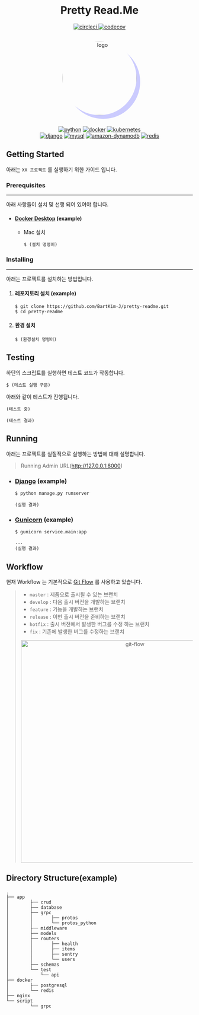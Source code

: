 <div id="header" align="center">
  <style>
    .project-logo {
       border-radius: 50%;
        box-shadow: 10px 10px rgba(0, 0, 255, .2);
        margin: 30px
    }
  </style>
  <h1>Pretty Read.Me</h1>
  <div id="ci-cd">
      <a href="https://circleci.com/gh/EineBlume/chatie-server/tree/master">
        <img src="https://circleci.com/gh/BartKim-J/pretty-readme/tree/master.svg?style=shield" alt="circleci" />
        <img src="https://codecov.io/gh/BartKim-J/pretty-readme/branch/master/graph/badge.svg?token=lfCT6WAgUr" alt="codecov">
      </a>
  </div>
  <a href="https://github.com/BartKim-J/pretty-readme">
      <img class="project-logo" src="https://avatars.githubusercontent.com/u/36470472?v=4" width="200px" height="200px" alt="logo" />
  </a>
  <div id="main">
    <a href="#" target="_blank"><img src="https://img.shields.io/badge/Python%203.7%20-3776AB.svg?style=flat&logo=Python&logoColor=white" alt="python" /></a>
    <a href="#" target="_blank"><img src="https://img.shields.io/badge/Docker-2496ED?style=flat&logo=Docker&logoColor=white" alt="docker" /></a>
    <a href="#" target="_blank"><img src="https://img.shields.io/badge/Kubernetes-326CE5?style=flat&logo=Kubernetes&logoColor=white" alt="kubernetes" /></a>
  </div>
  <div id="sub">
    <a href="#" target="_blank"><img src="https://img.shields.io/badge/Django%202.2-092E20?style=flat&logo=Django&logoColor=white" alt="django" /></a>
    <a href="#" target="_blank"><img src="https://img.shields.io/badge/MySQL-4479A1?style=flat&logo=Mysql&logoColor=white" alt="mysql" /></a>
    <a href="#" target="_blank"><img src="https://img.shields.io/badge/Amazon%20DynamoDB-4053D6?style=flat&logo=Amazon%20DynamoDB&logoColor=white" alt="amazon-dynamodb" /></a>
    <a href="#" target="_blank"><img src="https://img.shields.io/badge/Redis-DC382D?style=flat&logo=Redis&logoColor=white" alt="redis" /></a>
  </div>
</div>


## Getting Started

아래는 `XX 프로젝트` 를 실행하기 위한 가이드 입니다.

### Prerequisites

---
아래 사항들이 설치 및 선행 되어 있어야 합니다.
* #### [Docker Desktop](https://www.docker.com/products/docker-desktop) (example)
    * Mac 설치
        ```
        $ (설치 명령어)
        ```
### Installing

---
아래는 프로젝트를 설치하는 방법입니다.
1. #### 레포지토리 설치 (example)
    ```
    $ git clone https://github.com/BartKim-J/pretty-readme.git 
    $ cd pretty-readme
    ```
2. #### 환경 설치
    ```
    $ (환경설치 명령어)
    ```

## Testing
하단의 스크립트를 실행하면 테스트 코드가 작동합니다.
```
$ (테스트 실행 구문)
```
아래와 같이 테스트가 진행됩니다.
```
(테스트 중)
```
```
(테스트 결과)
```

## Running
아래는 프로젝트를 실질적으로 실행하는 방법에 대해 설명합니다.

> Running Admin URL(http://127.0.0.1:8000) 
> 
> 

* ### [Django](https://docs.djangoproject.com/ko/2.1/intro/tutorial01/#the-development-server) (example)
    ```
    $ python manage.py runserver
    ```
    ```
    (실행 결과)
    ```

* ### [Gunicorn](https://docs.gunicorn.org/en/stable/) (example)
    ```
    $ gunicorn service.main:app
    ```
    ```
    ...
    (실행 결과)
    ```

## Workflow
현재 Workflow 는 기본적으로 [Git Flow](https://techblog.woowahan.com/2553/) 를 사용하고 있습니다.
> * `master` : 제품으로 출시될 수 있는 브랜치
> * `develop` : 다음 출시 버전을 개발하는 브랜치
> * `feature` : 기능을 개발하는 브랜치
> * `release` : 이번 출시 버전을 준비하는 브랜치
> * `hotfix` : 출시 버전에서 발생한 버그를 수정 하는 브랜치
> * `fix` : 기존에 발생한 버그를 수정하는 브랜치
>
>
> <div align="center"> <img src="https://user-images.githubusercontent.com/36470472/128487175-e5d28ce3-b5b7-48f2-914d-4b9383277986.png" width="600" alt="git-flow" /></div>

## Directory Structure(example)
```
.
├── app
│        ├── crud
│        ├── database
│        ├── grpc
│        │       ├── protos
│        │       └── protos_python
│        ├── middleware
│        ├── models
│        ├── routers
│        │       ├── health
│        │       ├── items
│        │       ├── sentry
│        │       └── users
│        ├── schemas
│        └── test
│            └── api
├── docker
│        ├── postgresql
│        └── redis
├── nginx
└── script
         └── grpc


```
